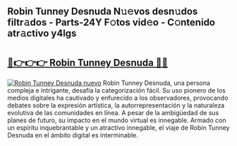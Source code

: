 ## Robin Tunney Desnuda N𝚞𝚎vos desn𝚞dos filtr𝚊dos - Parts-24Y F𝚘tos vid𝚎o - C𝚘ntenido atr𝚊ctivo y4lgs

# <h2><a href="http://mb1721.tromn.icu/?c=Robin+Tunney+Desnuda">🔗👉👉👉 Robin Tunney Desnuda 🔗🔗</a></h2>

[![Robin Tunney Desnuda nuevo](https://i.imgur.com/pEAQMta.gif)](http://mb1721.tromn.icu/?c=Robin+Tunney+Desnuda)
Robin Tunney Desnuda, una persona compleja e intrigante, desafía la categorización fácil. Su uso pionero de los medios digitales ha cautivado y enfurecido a los observadores, provocando debates sobre la expresión artística, la autorrepresentación y la naturaleza evolutiva de las comunidades en línea. A pesar de la ambigüedad de sus planes de futuro, su impacto en el mundo virtual es innegable. Armado con un espíritu inquebrantable y un atractivo innegable, el viaje de Robin Tunney Desnuda en el ámbito digital es interminable.
